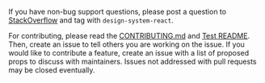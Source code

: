 If you have non-bug support questions, please post a question to [StackOverflow](https://stackoverflow.com/questions/tagged/design-system-react) and tag with `design-system-react`.

For contributing, please read the [CONTRIBUTING.md](/CONTRIBUTING.md) and [Test README](/tests/README.md). Then, create an issue to tell others you are working on the issue. If you would like to contribute a feature, create an issue with a list of proposed props to discuss with maintainers. Issues not addressed with pull requests may be closed eventually.
